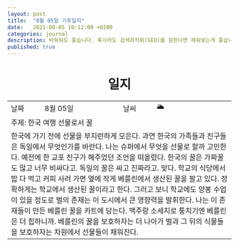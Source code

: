 ```yaml
---
layout: post
title:  "8월 05일 기후일지"
date:   2021-08-05 10:12:00 +0200
categories: journal
description: 비워둬도 좋습니다. 혹시라도 검색최적화(SEO)를 원한다면 채워넣는게 좋습니다.
published: true
---
```

 
<h1 style='text-align:center;font-weight:bold;'>일지</h1>

<table>

  <tr>
    <td style="width: 15%;" >날짜</td>
    <td style="width: 35%;" >8월 05일</td>
    <td style="width: 15%;" >날씨</td>
    <td style="width: 35%;" >&#127781; </td>
  </tr>
  <tr><td colspan=4> 주제: 한국 여행 선물로서 꿀 </td></tr>
  <tr><td colspan=4 class="notes"> 한국에 가기 전에 선물을 부지런하게 모은다. 과연 한국의 가족들과 친구들은 독일에서 무엇인가를 바란다. 나는 슈퍼에서 무엇을 선물로 할까 고민한다. 예전에 한 교포 친구가 해주었던 조언을 떠올렸다. 한국의 꿀은 가짜꿀도 많고 너무 비싸다고. 독일의 꿀은 싸고 진짜라고. 맞다. 학교의 식당에서 밥 다 먹고 커피 사러 가면 옆에 작게 베를린에서 생산된 꿀을 팔고 있다. 정확하게는 학교에서 생산된 꿀이라고 한다. 그러고 보니 학교에도 양봉 수업이 있을 정도로 벌의 존재는 이 도시에서 큰 영향력을 발휘한다. 나는 이 존재들이 만든 베를린 꿀을 카트에 담는다. 맥주랑 소세지로 퉁치기엔 베를린은 더 힙하니까. 베를린의 꿀을 보호하자는 더 나아가 벌과 그 뒤의 식물들을 보호하자는 차원에서 선물들이 채워진다.
</td></tr>
</table>




